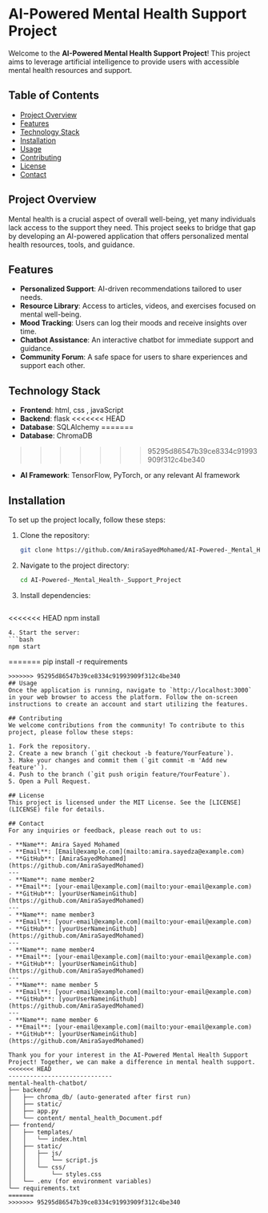 # AI-Powered Mental Health Support Project

Welcome to the **AI-Powered Mental Health Support Project**! This project aims to leverage artificial intelligence to provide users with accessible mental health resources and support.

## Table of Contents
- [Project Overview](#project-overview)
- [Features](#features)
- [Technology Stack](#technology-stack)
- [Installation](#installation)
- [Usage](#usage)
- [Contributing](#contributing)
- [License](#license)
- [Contact](#contact)

## Project Overview
Mental health is a crucial aspect of overall well-being, yet many individuals lack access to the support they need. This project seeks to bridge that gap by developing an AI-powered application that offers personalized mental health resources, tools, and guidance.

## Features
- **Personalized Support**: AI-driven recommendations tailored to user needs.
- **Resource Library**: Access to articles, videos, and exercises focused on mental well-being.
- **Mood Tracking**: Users can log their moods and receive insights over time.
- **Chatbot Assistance**: An interactive chatbot for immediate support and guidance.
- **Community Forum**: A safe space for users to share experiences and support each other.

## Technology Stack
- **Frontend**: html, css , javaScript
- **Backend**: flask
<<<<<<< HEAD
- **Database**: SQLAlchemy
=======
- **Database**: ChromaDB
>>>>>>> 95295d86547b39ce8334c91993909f312c4be340
- **AI Framework**: TensorFlow, PyTorch, or any relevant AI framework

## Installation
To set up the project locally, follow these steps:

1. Clone the repository:
   ```bash
   git clone https://github.com/AmiraSayedMohamed/AI-Powered-_Mental_Health-_Support_Project.git
   ```
2. Navigate to the project directory:
   ```bash
   cd AI-Powered-_Mental_Health-_Support_Project
   ```
3. Install dependencies:
   ```bash
<<<<<<< HEAD
   npm install
   ```
4. Start the server:
   ```bash
   npm start
   ```

=======
   pip install -r requirements
   ```
>>>>>>> 95295d86547b39ce8334c91993909f312c4be340
## Usage
Once the application is running, navigate to `http://localhost:3000` in your web browser to access the platform. Follow the on-screen instructions to create an account and start utilizing the features.

## Contributing
We welcome contributions from the community! To contribute to this project, please follow these steps:

1. Fork the repository.
2. Create a new branch (`git checkout -b feature/YourFeature`).
3. Make your changes and commit them (`git commit -m 'Add new feature'`).
4. Push to the branch (`git push origin feature/YourFeature`).
5. Open a Pull Request.

## License
This project is licensed under the MIT License. See the [LICENSE](LICENSE) file for details.

## Contact
For any inquiries or feedback, please reach out to us:

- **Name**: Amira Sayed Mohamed
- **Email**: [Email@example.com](mailto:amira.sayedza@example.com)
- **GitHub**: [AmiraSayedMohamed](https://github.com/AmiraSayedMohamed)
---
- **Name**: name member2
- **Email**: [your-email@example.com](mailto:your-email@example.com)
- **GitHub**: [yourUserNameinGithub](https://github.com/AmiraSayedMohamed)
---
- **Name**: name member3
- **Email**: [your-email@example.com](mailto:your-email@example.com)
- **GitHub**: [yourUserNameinGithub](https://github.com/AmiraSayedMohamed)
---
- **Name**: name member4
- **Email**: [your-email@example.com](mailto:your-email@example.com)
- **GitHub**: [yourUserNameinGithub](https://github.com/AmiraSayedMohamed)
---
- **Name**: name member 5
- **Email**: [your-email@example.com](mailto:your-email@example.com)
- **GitHub**: [yourUserNameinGithub](https://github.com/AmiraSayedMohamed)
---
- **Name**: name member 6
- **Email**: [your-email@example.com](mailto:your-email@example.com)
- **GitHub**: [yourUserNameinGithub](https://github.com/AmiraSayedMohamed)

Thank you for your interest in the AI-Powered Mental Health Support Project! Together, we can make a difference in mental health support.
<<<<<<< HEAD
 -----------------------------
 mental-health-chatbot/
├── backend/
│   ├── chroma_db/ (auto-generated after first run)
│   ├── static/
│   ├── app.py
│   └── content/ mental_health_Document.pdf
├── frontend/
│   ├── templates/
│   │   └── index.html
│   ├── static/
│   │   ├── js/
│   │   │   └── script.js
│   │   └── css/
│   │       └── styles.css
│   └── .env (for environment variables)
└── requirements.txt
=======
>>>>>>> 95295d86547b39ce8334c91993909f312c4be340

